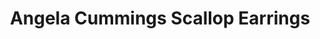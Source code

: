 ---
title: Angela Cummings Scallop Earrings
description: |
  Silvery South Sea Pearls are wrapped in scalloped rows of Diamonds in these statement button earrings.
specs: |
  11.2 - 11.3mm South Sea Pearls with 2.90 carats of White Diamonds, set in Platinum and 18K White Gold.
images:
  - image_path: /uploads/angela-cummings-for-assael-scallop-earrings.png
_category:
order: 8
categories:
  - earrings
---